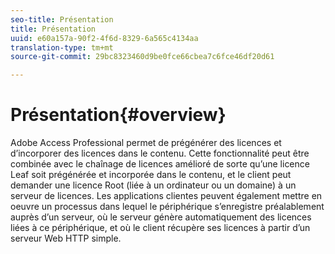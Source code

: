 ```yaml
---
seo-title: Présentation
title: Présentation
uuid: e60a157a-90f2-4f6d-8329-6a565c4134aa
translation-type: tm+mt
source-git-commit: 29bc8323460d9be0fce66cbea7c6fce46df20d61

---
```



# Présentation{#overview}

Adobe Access Professional permet de prégénérer des licences et d’incorporer des licences dans le contenu. Cette fonctionnalité peut être combinée avec le chaînage de licences amélioré de sorte qu’une licence Leaf soit prégénérée et incorporée dans le contenu, et le client peut demander une licence Root (liée à un ordinateur ou un domaine) à un serveur de licences. Les applications clientes peuvent également mettre en oeuvre un processus dans lequel le périphérique s’enregistre préalablement auprès d’un serveur, où le serveur génère automatiquement des licences liées à ce périphérique, et où le client récupère ses licences à partir d’un serveur Web HTTP simple.
